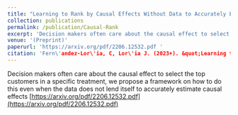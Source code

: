 ```yaml
---
title: "Learning to Rank by Causal Effects Without Data to Accurately Estimate Causal Effects"
collection: publications
permalink: /publication/Causal-Rank
excerpt: 'Decision makers often care about the causal effect to select the top customers in a specific treatment, we propose a framework on how to do this even when the data does not lend itself to accurately estimate causal effects. '
venue: '(Preprint)'
paperurl: 'https://arxiv.org/pdf/2206.12532.pdf '
citation: 'Fern\'andez-Lor\'ia, C, Lor\'ia J. (2023+). &quot;Learning to Rank by Causal Effects Without Data to Accurately Estimate Causal Effects.&quot; <i>submitted</i>.'
---
```

Decision makers often care about the causal effect to select the top customers in a specific treatment, we propose a framework on how to do this even when the data does not lend itself to accurately estimate causal effects 
[https://arxiv.org/pdf/2206.12532.pdf](https://arxiv.org/pdf/2206.12532.pdf)
